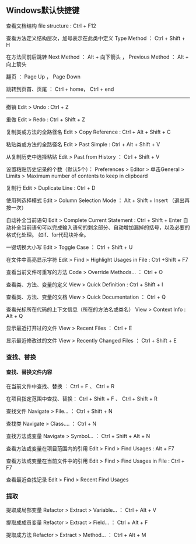 ## Windows默认快捷键
查看文档结构 file structure : Ctrl + F12

查看方法定义结构层次，加号表示在此类中定义  Type Method ： Ctrl + Shift + H

在方法间前后跳转 Next Method ： Alt + 向下箭头 ， Previous Method ： Alt + 向上箭头

翻页 ： Page Up ， Page Down

跳转到页首、页尾 ： Ctrl + home， Ctrl + end

----
撤销 Edit > Undo : Ctrl + Z

重做 Edit > Redo : Ctrl + Shift + Z

复制类或方法的全路径名 Edit > Copy Reference : Ctrl + Alt + Shift + C

粘贴类或方法的全路径名 Edit > Past Simple : Ctrl + Alt + Shift + V

从复制历史中选择粘贴 Edit > Past from History ： Ctrl + Shift + V

设置粘贴历史记录的个数（默认5个）：
	Preferences > Editor > 单击General > Limits > Maximum number of contents to keep in clipboard
	
复制行 Edit > Duplicate Line : Ctrl + D

使用列选择模式 Edit > Column Selection Mode ： Alt + Shift + Insert （退出再按一次）


自动补全当前语句 Edit > Complete Current Statement : Ctrl + Shift + Enter
	自动补全当前语句可以完成输入语句的剩余部分、自动增加漏掉的括号，以及必要的格式化处理。
	如if、for代码块补全。

一键切换大小写 Edit > Toggle Case ： Ctrl + Shift + U

在文件中高亮显示字符 Edit > Find > Highlight Usages in File : Ctrl +Shift + F7

查看当前文件可重写的方法 Code > Override Methods... ： Ctrl + O

查看类、方法、变量的定义 View > Quick Definition : Ctrl + Shift + I

查看类、方法、变量的文档 View > Quick Documentation ： Ctrl + Q

查看光标所在代码的上下文信息（所在的方法名或类名） View > Context Info : Alt + Q

显示最近打开过的文件 View > Recent Files ： Ctrl + E

显示最近修改过的文件 View > Recently Changed Files ： Ctrl + Shift + E


### 查找、替换 ###
#### 查找、替换文件内容 ####
在当前文件中查找、替换 ： Ctrl + F 、 Ctrl + R

在项目指定范围中查找、替换： Ctrl + Shift + F 、 Ctrl + Shift + R

查找文件 Navigate > File... ： Ctrl + Shift + N

查找类  Navigate > Class.... ： Ctrl + N

查找方法或变量 Navigate > Symbol... ： Ctrl + Shift + Alt + N

查看方法或变量在项目范围内的引用 Edit > Find > Find Usages : Alt + F7

查看方法或变量在当前文件中的引用 Edit > Find > Find Usages in File : Ctrl + F7

查看最近查找记录 Edit > Find > Recent Find Usages


### 提取 ###
提取成局部变量  Refactor > Extract > Variable... ： Ctrl + Alt + V

提取成成员变量  Refactor > Extract > Field... ： Ctrl + Alt + F

提取成方法  Refactor > Extract > Method... ： Ctrl + Alt + M